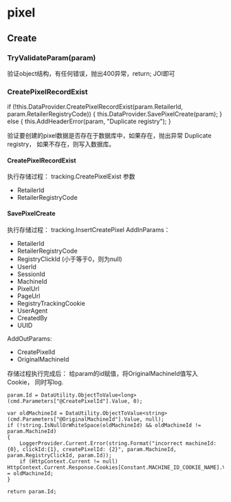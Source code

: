 # pixel

## Create

### TryValidateParam(param)
  验证object结构，有任何错误，抛出400异常，return; JOI即可


### CreatePixelRecordExist

if (!this.DataProvider.CreatePixelRecordExist(param.RetailerId, param.RetailerRegistryCode))
{
    this.DataProvider.SavePixelCreate(param);
}
else
{
    this.AddHeaderError(param, "Duplicate registry");
}

验证要创建的pixel数据是否存在于数据库中，如果存在，抛出异常 Duplicate registry，
如果不存在，则写入数据库。

#### CreatePixelRecordExist
 执行存储过程： tracking.CreatePixelExist
 参数
  - RetailerId
  - RetailerRegistryCode

#### SavePixelCreate
 执行存储过程： tracking.InsertCreatePixel
 AddInParams：
  - RetailerId
  - RetailerRegistryCode
  - RegistryClickId (小于等于0，则为null)
  - UserId
  - SessionId
  - MachineId
  - PixelUrl
  - PageUrl
  - RegistryTrackingCookie
  - UserAgent
  - CreatedBy
  - UUID

AddOutParams:
  - CreatePixelId
  - OriginalMachineId

  存储过程执行完成后：
    给param的id赋值，将OriginalMachineId值写入Cookie， 同时写log.

    param.Id = DataUtility.ObjectToValue<long>(cmd.Parameters["@CreatePixelId"].Value, 0);

    var oldMachineId = DataUtility.ObjectToValue<string>(cmd.Parameters["@OriginalMachineId"].Value, null);
    if (!string.IsNullOrWhiteSpace(oldMachineId) && oldMachineId != param.MachineId)
    {
        LoggerProvider.Current.Error(string.Format("incorrect machineId:{0}, clickId:{1}, createPixelId: {2}", param.MachineId, param.RegistryClickId, param.Id));
        if (HttpContext.Current != null) HttpContext.Current.Response.Cookies[Constant.MACHINE_ID_COOKIE_NAME].Value = oldMachineId;
    }

    return param.Id;

